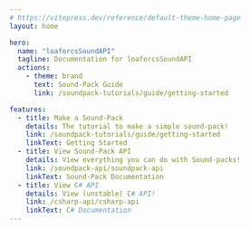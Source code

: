 ```yaml
---
# https://vitepress.dev/reference/default-theme-home-page
layout: home

hero:
  name: "loaforcsSoundAPI"
  tagline: Documentation for loaforcsSoundAPI
  actions:
    - theme: brand
      text: Sound-Pack Guide
      link: /soundpack-tutorials/guide/getting-started

features:
  - title: Make a Sound-Pack
    details: The tutorial to make a simple sound-pack!
    link: /soundpack-tutorials/guide/getting-started
    linkText: Getting Started
  - title: View Sound-Pack API
    details: View everything you can do with Sound-packs!
    link: /soundpack-api/soundpack-api
    linkText: Sound-Pack Documentation
  - title: View C# API
    details: View (unstable) C# API!
    link: /csharp-api/csharp-api
    linkText: C# Documentation
---
```


